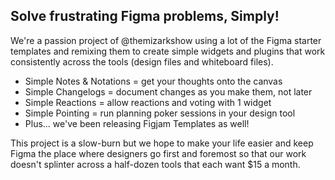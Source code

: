 ## Solve frustrating Figma problems, Simply!
We're a passion project of @themizarkshow using a lot of the Figma starter templates and remixing them to create simple widgets and plugins that work consistently across the tools (design files and whiteboard files). 

* Simple Notes & Notations = get your thoughts onto the canvas
* Simple Changelogs = document changes as you make them, not later
* Simple Reactions = allow reactions and voting with 1 widget
* Simple Pointing = run planning poker sessions in your design tool
* Plus... we've been releasing Figjam Templates as well!

This project is a slow-burn but we hope to make your life easier and keep Figma the place where designers go first and foremost so that our work doesn't splinter across a half-dozen tools that each want $15 a month.

<!--

**Here are some ideas to get you started:**

🙋‍♀️ A short introduction - what is your organization all about?
🌈 Contribution guidelines - how can the community get involved?
👩‍💻 Useful resources - where can the community find your docs? Is there anything else the community should know?
🍿 Fun facts - what does your team eat for breakfast?
🧙 Remember, you can do mighty things with the power of [Markdown](https://docs.github.com/github/writing-on-github/getting-started-with-writing-and-formatting-on-github/basic-writing-and-formatting-syntax)
-->
